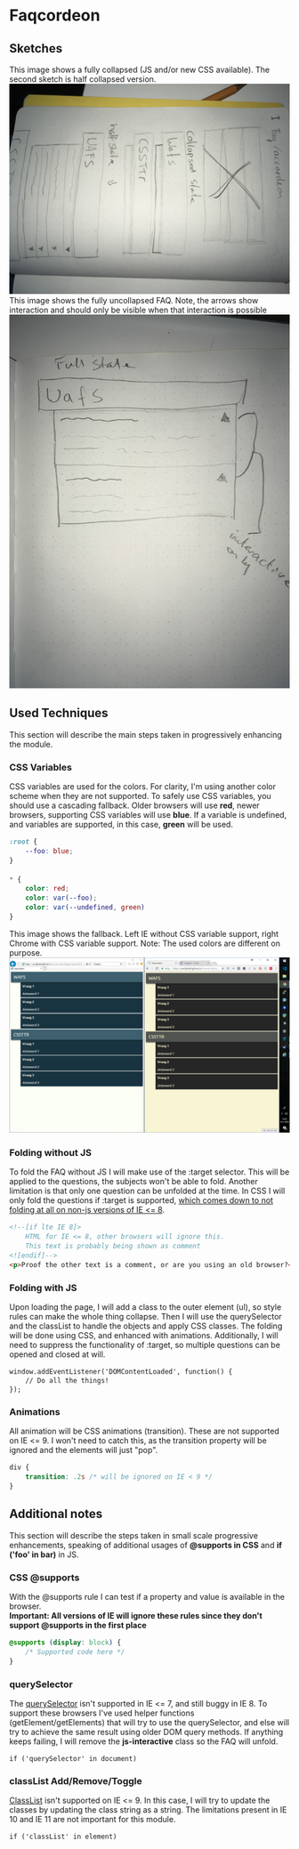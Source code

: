 # Faqcordeon

## Sketches
This image shows a fully collapsed (JS and/or new CSS available). The second sketch is half collapsed version.
![Schets](img/IMG_2011.JPG?raw=true)
This image shows the fully uncollapsed FAQ. Note, the arrows show interaction and should only be visible when that interaction is possible
![Schets](img/IMG_2012.JPG?raw=true)

## Used Techniques
This section will describe the main steps taken in progressively enhancing the module. 

### CSS Variables
CSS variables are used for the colors. For clarity, I'm using another color scheme when they are not supported.
To safely use CSS variables, you should use a cascading fallback. Older browsers will use **red**, newer browsers, supporting CSS variables will use **blue**. If a variable is undefined, and variables are supported, in this case, **green** will be used.

``` CSS
:root {
	--foo: blue;
}

* {
	color: red;
	color: var(--foo);
	color: var(--undefined, green)
}
```

This image shows the fallback. Left IE without CSS variable support, right Chrome with CSS variable support. Note: The used colors are different on purpose.
![cssvars](img/cssvars.PNG?raw=true)

### Folding without JS
To fold the FAQ without JS I will make use of the :target selector. This will be applied to the questions, the subjects won't be able to fold. Another limitation is that only one question can be unfolded at the time. In CSS I will only fold the questions if :target is supported, [which comes down to not folding at all on non-js versions of IE <= 8](https://www.quirksmode.org/css/selectors/).
``` HTML
<!--[if lte IE 8]>
	HTML for IE <= 8, other browsers will ignore this.
	This text is probably being shown as comment
<![endif]-->
<p>Proof the other text is a comment, or are you using an old browser?</p>
```

### Folding with JS
Upon loading the page, I will add a class to the outer element (ul), so style rules can make the whole thing collapse. Then I will use the querySelector and the classList to handle the objects and apply CSS classes. The folding will be done using CSS, and enhanced with animations. Additionally, I will need to suppress the functionality of :target, so multiple questions can be opened and closed at will.
``` JS
window.addEventListener('DOMContentLoaded', function() {
	// Do all the things!
});
```

### Animations
All animation will be CSS animations (transition). These are not supported on IE <= 9. I won't need to catch this, as the transition property will be ignored and the elements will just "pop". 

``` CSS
div {
	transition: .2s /* will be ignored on IE < 9 */
}
```

## Additional notes
This section will describe the steps taken in small scale progressive enhancements, speaking of additional usages of **@supports in CSS** and **if ('foo' in bar)** in JS.

### CSS @supports
With the @supports rule I can test if a property and value is available in the browser.  
**Important: All versions of IE will ignore these rules since they don't support @supports in the first place**
``` CSS
@supports (display: block) {
	/* Supported code here */
}
```

### querySelector
The [querySelector](https://caniuse.com/#feat=queryselector) isn't supported in IE <= 7, and still buggy in IE 8. To support these browsers I've used helper functions (getElement/getElements) that will try to use the querySelector, and else will try to achieve the same result using older DOM query methods. If anything keeps failing, I will remove the **js-interactive** class so the FAQ will unfold.
``` JS
if ('querySelector' in document)
```

### classList Add/Remove/Toggle
[ClassList](https://caniuse.com/#feat=classlist) isn't supported on IE <= 9. 
In this case, I will try to update the classes by updating the class string as a string. The limitations present in IE 10 and IE 11 are not important for this module.
``` JS
if ('classList' in element)
```